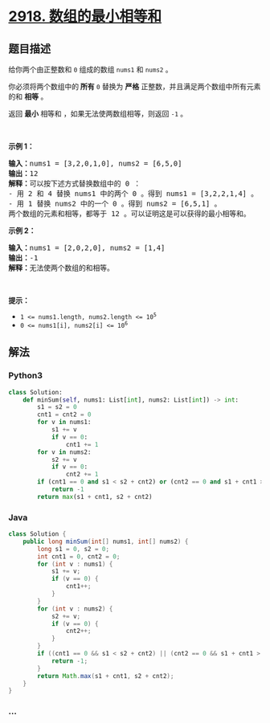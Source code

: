 # [2918. 数组的最小相等和](https://leetcode-cn.com/problems/minimum-equal-sum-of-two-arrays-after-replacing-zeros)



## 题目描述

<!-- 这里写题目描述 -->

<p>给你两个由正整数和 <code>0</code> 组成的数组 <code>nums1</code> 和 <code>nums2</code> 。</p>

<p>你必须将两个数组中的<strong> 所有</strong> <code>0</code> 替换为 <strong>严格</strong> 正整数，并且满足两个数组中所有元素的和 <strong>相等</strong> 。</p>

<p>返回 <strong>最小</strong> 相等和 ，如果无法使两数组相等，则返回 <code>-1</code><em> </em>。</p>

<p>&nbsp;</p>

<p><strong class="example">示例 1：</strong></p>

<pre>
<strong>输入：</strong>nums1 = [3,2,0,1,0], nums2 = [6,5,0]
<strong>输出：</strong>12
<strong>解释：</strong>可以按下述方式替换数组中的 0 ：
- 用 2 和 4 替换 nums1 中的两个 0 。得到 nums1 = [3,2,2,1,4] 。
- 用 1 替换 nums2 中的一个 0 。得到 nums2 = [6,5,1] 。
两个数组的元素和相等，都等于 12 。可以证明这是可以获得的最小相等和。
</pre>

<p><strong class="example">示例 2：</strong></p>

<pre>
<strong>输入：</strong>nums1 = [2,0,2,0], nums2 = [1,4]
<strong>输出：</strong>-1
<strong>解释：</strong>无法使两个数组的和相等。
</pre>

<p>&nbsp;</p>

<p><strong>提示：</strong></p>

<ul>
	<li><code>1 &lt;= nums1.length, nums2.length &lt;= 10<sup>5</sup></code></li>
	<li><code>0 &lt;= nums1[i], nums2[i] &lt;= 10<sup>6</sup></code></li>
</ul>


## 解法

<!-- 这里可写通用的实现逻辑 -->

<!-- tabs:start -->

### **Python3**

<!-- 这里可写当前语言的特殊实现逻辑 -->

```python
class Solution:
    def minSum(self, nums1: List[int], nums2: List[int]) -> int:
        s1 = s2 = 0
        cnt1 = cnt2 = 0
        for v in nums1:
            s1 += v
            if v == 0:
                cnt1 += 1
        for v in nums2:
            s2 += v
            if v == 0:
                cnt2 += 1
        if (cnt1 == 0 and s1 < s2 + cnt2) or (cnt2 == 0 and s1 + cnt1 > s2):
            return -1
        return max(s1 + cnt1, s2 + cnt2)
```

### **Java**

<!-- 这里可写当前语言的特殊实现逻辑 -->

```java
class Solution {
    public long minSum(int[] nums1, int[] nums2) {
        long s1 = 0, s2 = 0;
        int cnt1 = 0, cnt2 = 0;
        for (int v : nums1) {
            s1 += v;
            if (v == 0) {
                cnt1++;
            }
        }
        for (int v : nums2) {
            s2 += v;
            if (v == 0) {
                cnt2++;
            }
        }
        if ((cnt1 == 0 && s1 < s2 + cnt2) || (cnt2 == 0 && s1 + cnt1 > s2)) {
            return -1;
        } 
        return Math.max(s1 + cnt1, s2 + cnt2); 
    }
}
```

### **...**

```

```

<!-- tabs:end -->

